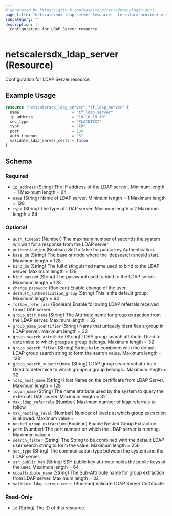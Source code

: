 ```yaml
---
# generated by https://github.com/hashicorp/terraform-plugin-docs
page_title: "netscalersdx_ldap_server Resource - terraform-provider-netscalersdx"
subcategory: ""
description: |-
  Configuration for LDAP Server resource.
---
```


# netscalersdx_ldap_server (Resource)

Configuration for LDAP Server resource.

## Example Usage

```terraform
resource "netscalersdx_ldap_server" "tf_ldap_server" {
  name                       = "tf_ldap_server"
  ip_address                 = "10.10.10.10"
  sec_type                   = "PLAINTEXT"
  type                       = "AD"
  port                       = 389
  auth_timeout               = "3"
  validate_ldap_server_certs = false
}
```

<!-- schema generated by tfplugindocs -->
## Schema

### Required

- `ip_address` (String) The IP address of the LDAP server.. Minimum length =  1 Maximum length =  64
- `name` (String) Name of LDAP server. Minimum length =  1 Maximum length =  128
- `type` (String) The type of LDAP server. Minimum length =  2 Maximum length =  64

### Optional

- `auth_timeout` (Number) The maximum number of seconds the system will wait for a response from the LDAP server.
- `authentication` (Boolean) Set to false for public key Authentication.
- `base_dn` (String) The base or node where the ldapsearch should start. Maximum length =  128
- `bind_dn` (String) The full distinguished name used to bind to the LDAP server. Maximum length =  128
- `bind_passwd` (String) The password used to bind to the LDAP server. Maximum length =  128
- `change_password` (Boolean) Enable change of the user.
- `default_authentication_group` (String) This is the default group. Maximum length =  64
- `follow_referrals` (Boolean) Enable following LDAP referrals received from LDAP server.
- `group_attr_name` (String) The Attribute name for group extraction from the LDAP server. Maximum length =  32
- `group_name_identifier` (String) Name that uniquely identifies a group in LDAP server. Maximum length =  32
- `group_search_attribute` (String) LDAP group search attribute. Used to determine to which groups a group belongs. Maximum length =  32
- `group_search_filter` (String) String to be combined with the default LDAP group search string to form the search value. Maximum length =  128
- `group_search_subattribute` (String) LDAP group search subattribute. Used to determine to which groups a group belongs.. Maximum length =  32
- `ldap_host_name` (String) Host Name on the certificate from LDAP Server. Maximum length =  128
- `login_name` (String) The name attribute used by the system to query the external LDAP server. Maximum length =  32
- `max_ldap_referrals` (Number) Maximum number of ldap referrals to follow.
- `max_nesting_level` (Number) Number of levels at which group extraction is allowed. Maximum value =
- `nested_group_extraction` (Boolean) Enable Nested Group Extraction.
- `port` (Number) The port number on which the LDAP server is running. Maximum value =
- `search_filter` (String) The String to be combined with the default LDAP user search string to form the value. Maximum length =  256
- `sec_type` (String) The communication type between the system and the LDAP server.
- `ssh_public_key` (String) SSH public key attribute holds the public keys of the user. Maximum length =  64
- `subattribute_name` (String) The Sub-Attribute name for group extraction from LDAP server. Maximum length =  32
- `validate_ldap_server_certs` (Boolean) Validate LDAP Server Certificate.

### Read-Only

- `id` (String) The ID of this resource.
